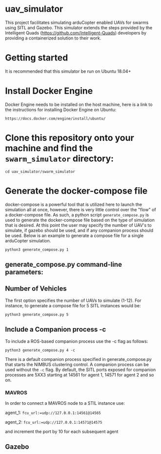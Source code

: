 # uav_simulator
This project facilitates simulating arduCopter enabled UAVs for swarms using SITL and Gazebo. This simulator extends the steps provided by the Intelligent Quads (https://github.com/Intelligent-Quads) developers by providing a containerized solution to their work. 

# Getting started
It is recommended that this simulator be run on Ubuntu 18.04+

# Install Docker Engine
Docker Engine needs to be installed on the host machine, here is a link to the instructions for installing Docker Engine on Ubuntu:

`https://docs.docker.com/engine/install/ubuntu/`

# Clone this repository onto your machine and find the `swarm_simulator` directory:

`cd uav_simulator/swarm_simulator`

# Generate the docker-compose file
docker-compose is a powerful tool that is utilized here to launch the simulation all at once, however, there is very little control over
the "flow" of a docker-compose file. As such, a python script `generate_compose.py` is used to generate the docker-compose file based
on the type of simulation that is desired. At this point the user may specify the number of UAV's to simulate, if gazebo should be used,
and if any companion process should be used. Below is an example to generate a compose file for a single arduCopter simulation. 

`python3 generate_compose.py 1`

## generate_compose.py command-line parameters:

## Number of Vehicles
The first option specifies the number of UAVs to simulate (1-12). For instance, to generate a compose file for 5 SITL instances would be:

`python3 generate_compose.py 5`

## Include a Companion process -c
To include a ROS-based companion process use the -c flag as follows:

`python3 generate_compose.py 4 -c`

There is a default companion process specified in generate_compose.py that starts the NIMBUS clustering control. A companion process can
be used without the `-c` flag. By default, the SITL ports exposed for companion processes are 5XX3 starting at 14561 for agent 1, 14571
for agent 2 and so on.

### MAVROS
In order to connect a MAVROS node to a STIL instance use:

agent_1: `fcu_url:=udp://127.0.0.1:14561@14565`

agent_2: `fcu_url:=udp://127.0.0.1:14571@14575`

and increment the port by 10 for each subsequent agent
 
 ## Gazebo
 




